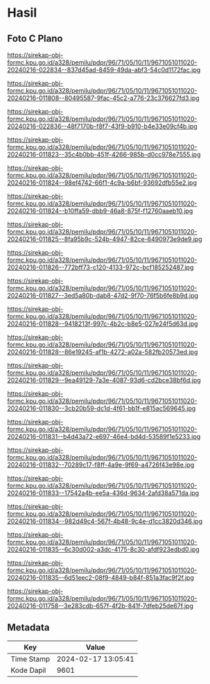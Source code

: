 # Hasil

## Foto C Plano

https://sirekap-obj-formc.kpu.go.id/a328/pemilu/pdpr/96/71/05/10/11/9671051011020-20240216-022834--837d45ad-8459-49da-abf3-54c0d1172fac.jpg

https://sirekap-obj-formc.kpu.go.id/a328/pemilu/pdpr/96/71/05/10/11/9671051011020-20240216-011808--80495587-9fac-45c2-a776-23c376627fd3.jpg

https://sirekap-obj-formc.kpu.go.id/a328/pemilu/pdpr/96/71/05/10/11/9671051011020-20240216-022836--48f7170b-f8f7-43f9-b910-b4e33e09cf4b.jpg

https://sirekap-obj-formc.kpu.go.id/a328/pemilu/pdpr/96/71/05/10/11/9671051011020-20240216-011823--35c4b0bb-451f-4266-985b-d0cc978e7555.jpg

https://sirekap-obj-formc.kpu.go.id/a328/pemilu/pdpr/96/71/05/10/11/9671051011020-20240216-011824--98ef4742-66f1-4c9a-b6bf-93692dfb55e2.jpg

https://sirekap-obj-formc.kpu.go.id/a328/pemilu/pdpr/96/71/05/10/11/9671051011020-20240216-011824--b10ffa59-dbb9-46a8-875f-f12760aaeb10.jpg

https://sirekap-obj-formc.kpu.go.id/a328/pemilu/pdpr/96/71/05/10/11/9671051011020-20240216-011825--8fa95b9c-524b-4947-82ce-6490973e9de9.jpg

https://sirekap-obj-formc.kpu.go.id/a328/pemilu/pdpr/96/71/05/10/11/9671051011020-20240216-011826--772bff73-c120-4133-972c-bcf185252487.jpg

https://sirekap-obj-formc.kpu.go.id/a328/pemilu/pdpr/96/71/05/10/11/9671051011020-20240216-011827--3ed5a80b-dab8-47d2-9f70-76f5b6fe8b9d.jpg

https://sirekap-obj-formc.kpu.go.id/a328/pemilu/pdpr/96/71/05/10/11/9671051011020-20240216-011828--9418213f-997c-4b2c-b8e5-027e24f5d63d.jpg

https://sirekap-obj-formc.kpu.go.id/a328/pemilu/pdpr/96/71/05/10/11/9671051011020-20240216-011828--86e19245-af1b-4272-a02a-582fb20573ed.jpg

https://sirekap-obj-formc.kpu.go.id/a328/pemilu/pdpr/96/71/05/10/11/9671051011020-20240216-011829--9ea49129-7a3e-4087-93d6-cd2bce38bf6d.jpg

https://sirekap-obj-formc.kpu.go.id/a328/pemilu/pdpr/96/71/05/10/11/9671051011020-20240216-011830--3cb20b59-dc1d-4f61-bb1f-e815ac569645.jpg

https://sirekap-obj-formc.kpu.go.id/a328/pemilu/pdpr/96/71/05/10/11/9671051011020-20240216-011831--b4d43a72-e697-46e4-bd4d-53589f1e5233.jpg

https://sirekap-obj-formc.kpu.go.id/a328/pemilu/pdpr/96/71/05/10/11/9671051011020-20240216-011832--70289c17-f8ff-4a9e-9f69-a4726f43e98e.jpg

https://sirekap-obj-formc.kpu.go.id/a328/pemilu/pdpr/96/71/05/10/11/9671051011020-20240216-011833--17542a4b-ee5a-436d-9634-2afd38a571da.jpg

https://sirekap-obj-formc.kpu.go.id/a328/pemilu/pdpr/96/71/05/10/11/9671051011020-20240216-011834--982d49c4-567f-4b48-9c4e-d1cc3820d346.jpg

https://sirekap-obj-formc.kpu.go.id/a328/pemilu/pdpr/96/71/05/10/11/9671051011020-20240216-011835--6c30d002-a3dc-4175-8c30-afdf923edbd0.jpg

https://sirekap-obj-formc.kpu.go.id/a328/pemilu/pdpr/96/71/05/10/11/9671051011020-20240216-011835--6d51eec2-08f9-4849-b84f-851a3fac9f2f.jpg

https://sirekap-obj-formc.kpu.go.id/a328/pemilu/pdpr/96/71/05/10/11/9671051011020-20240216-011758--3e283cdb-657f-4f2b-841f-7dfeb25de67f.jpg


## Metadata

| Key        | Value               |
| ---------- | ------------------- |
| Time Stamp | 2024-02-17 13:05:41 |
| Kode Dapil | 9601                |




